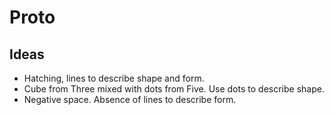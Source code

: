 # Proto

## Ideas

* Hatching, lines to describe shape and form.
* Cube from Three mixed with dots from Five. Use dots to describe shape.
* Negative space. Absence of lines to describe form.
